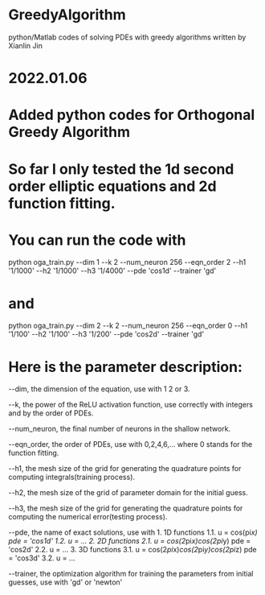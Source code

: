 # GreedyAlgorithm
python/Matlab codes of solving PDEs with greedy algorithms written by Xianlin Jin

# 2022.01.06
# Added python codes for Orthogonal Greedy Algorithm
# So far I only tested the 1d second order elliptic equations and 2d function fitting.

# You can run the code with

python oga_train.py --dim 1 --k 2 --num_neuron 256 --eqn_order 2 --h1 '1/1000' --h2 '1/1000' --h3 '1/4000' --pde 'cos1d' --trainer 'gd'

# and 

python oga_train.py --dim 2 --k 2 --num_neuron 256 --eqn_order 0 --h1 '1/100' --h2 '1/100' --h3 '1/200' --pde 'cos2d' --trainer 'gd'

# Here is the parameter description:

--dim, the dimension of the equation, use with 1 2 or 3.

--k, the power of the ReLU activation function, use correctly with integers and by the order of PDEs.

--num_neuron, the final number of neurons in the shallow network.

--eqn_order, the order of PDEs, use with 0,2,4,6,... where 0 stands for the function fitting.

--h1, the mesh size of the grid for generating the quadrature points for computing integrals(training process).

--h2, the mesh size of the grid of parameter domain for the initial guess.

--h3, the mesh size of the grid for generating the quadrature points for computing the numerical error(testing process).

--pde, the name of exact solutions, use with
                          1. 1D functions 
                             1.1. u = cos(pi*x) 
                                  pde = 'cos1d'
                             1.2. u = ...
                          2. 2D functions
                             2.1. u = cos(2*pi*x)*cos(2*pi*y)
                                  pde = 'cos2d'
                             2.2. u = ...
                          3. 3D functions
                             3.1. u = cos(2*pi*x)*cos(2*pi*y)*cos(2*pi*z)
                                  pde = 'cos3d'
                             3.2. u = ...

--trainer, the optimization algorithm for training the parameters from initial guesses, use with 'gd'
or 'newton'

